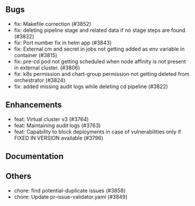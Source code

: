 ## Bugs
- fix: Makefile correction (#3852)
- fix: deleting pipeline stage and related data if no stage steps are found (#3832)
- fix: Port number fix in helm app (#3843)
- fix: External cm and secret in jobs not getting added as env variable in container (#3815)
- fix: pre-cd pod not getting scheduled when node affinity is not present in external cluster. (#3806)
- fix: k8s permission and chart-group permission not getting deleted from orchestrator (#3824)
- fix: added missing audit logs while deleting cd pipeline (#3822)
## Enhancements
- feat: Virtual cluster v3 (#3764)
- feat: Maintaining audit logs (#3763)
- feat: Capability to block deployments in case of vulnerabilities only if FIXED IN VERSION available  (#3796)
## Documentation
## Others
- chore: find potential-duplicate issues  (#3858)
- chore: Update pr-issue-validator.yaml (#3849)
